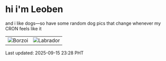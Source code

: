 # hi i'm Leoben

and i like dogs—so have some random dog pics that change whenever my CRON feels like it

|  |  |
|--------|----------|
| ![Borzoi](https://random-dog-vercel.vercel.app/api/random-borzoi?v=1757950095) | ![Labrador](https://random-dog-vercel.vercel.app/api/random-labrador?v=1757950095) |

Last updated: 2025-09-15 23:28 PHT
